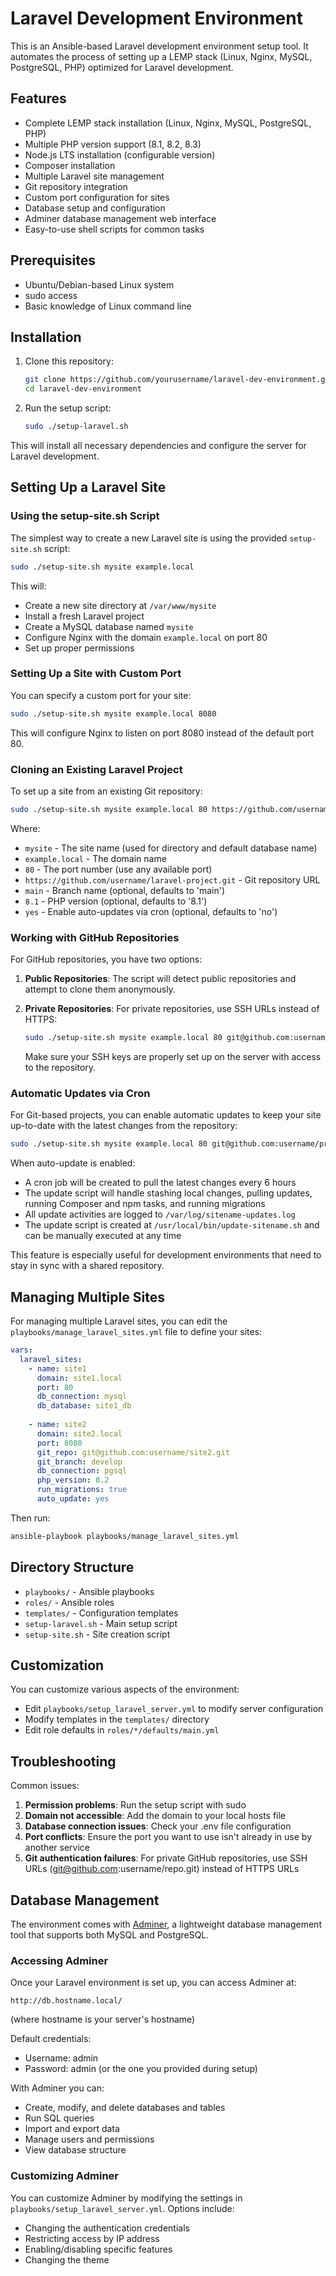 # Laravel Development Environment

This is an Ansible-based Laravel development environment setup tool. It automates the process of setting up a LEMP stack (Linux, Nginx, MySQL, PostgreSQL, PHP) optimized for Laravel development.

## Features

- Complete LEMP stack installation (Linux, Nginx, MySQL, PostgreSQL, PHP)
- Multiple PHP version support (8.1, 8.2, 8.3)
- Node.js LTS installation (configurable version)
- Composer installation
- Multiple Laravel site management
- Git repository integration
- Custom port configuration for sites
- Database setup and configuration
- Adminer database management web interface
- Easy-to-use shell scripts for common tasks

## Prerequisites

- Ubuntu/Debian-based Linux system
- sudo access
- Basic knowledge of Linux command line

## Installation

1. Clone this repository:
   ```bash
   git clone https://github.com/yourusername/laravel-dev-environment.git
   cd laravel-dev-environment
   ```

2. Run the setup script:
   ```bash
   sudo ./setup-laravel.sh
   ```

This will install all necessary dependencies and configure the server for Laravel development.

## Setting Up a Laravel Site

### Using the setup-site.sh Script

The simplest way to create a new Laravel site is using the provided `setup-site.sh` script:

```bash
sudo ./setup-site.sh mysite example.local
```

This will:
- Create a new site directory at `/var/www/mysite`
- Install a fresh Laravel project
- Create a MySQL database named `mysite`
- Configure Nginx with the domain `example.local` on port 80
- Set up proper permissions

### Setting Up a Site with Custom Port

You can specify a custom port for your site:

```bash
sudo ./setup-site.sh mysite example.local 8080
```

This will configure Nginx to listen on port 8080 instead of the default port 80.

### Cloning an Existing Laravel Project

To set up a site from an existing Git repository:

```bash
sudo ./setup-site.sh mysite example.local 80 https://github.com/username/laravel-project.git main 8.1 yes
```

Where:
- `mysite` - The site name (used for directory and default database name)
- `example.local` - The domain name
- `80` - The port number (use any available port)
- `https://github.com/username/laravel-project.git` - Git repository URL
- `main` - Branch name (optional, defaults to 'main')
- `8.1` - PHP version (optional, defaults to '8.1')
- `yes` - Enable auto-updates via cron (optional, defaults to 'no')

### Working with GitHub Repositories

For GitHub repositories, you have two options:

1. **Public Repositories**: The script will detect public repositories and attempt to clone them anonymously.

2. **Private Repositories**: For private repositories, use SSH URLs instead of HTTPS:
   ```bash
   sudo ./setup-site.sh mysite example.local 80 git@github.com:username/private-repo.git main
   ```

   Make sure your SSH keys are properly set up on the server with access to the repository.

### Automatic Updates via Cron

For Git-based projects, you can enable automatic updates to keep your site up-to-date with the latest changes from the repository:

```bash
sudo ./setup-site.sh mysite example.local 80 git@github.com:username/private-repo.git main 8.1 yes
```

When auto-update is enabled:
- A cron job will be created to pull the latest changes every 6 hours
- The update script will handle stashing local changes, pulling updates, running Composer and npm tasks, and running migrations
- All update activities are logged to `/var/log/sitename-updates.log`
- The update script is created at `/usr/local/bin/update-sitename.sh` and can be manually executed at any time

This feature is especially useful for development environments that need to stay in sync with a shared repository.

## Managing Multiple Sites

For managing multiple Laravel sites, you can edit the `playbooks/manage_laravel_sites.yml` file to define your sites:

```yml
vars:
  laravel_sites:
    - name: site1
      domain: site1.local
      port: 80
      db_connection: mysql
      db_database: site1_db
      
    - name: site2
      domain: site2.local
      port: 8080
      git_repo: git@github.com:username/site2.git
      git_branch: develop
      db_connection: pgsql
      php_version: 8.2
      run_migrations: true
      auto_update: yes
```

Then run:

```bash
ansible-playbook playbooks/manage_laravel_sites.yml
```

## Directory Structure

- `playbooks/` - Ansible playbooks
- `roles/` - Ansible roles
- `templates/` - Configuration templates
- `setup-laravel.sh` - Main setup script
- `setup-site.sh` - Site creation script

## Customization

You can customize various aspects of the environment:

- Edit `playbooks/setup_laravel_server.yml` to modify server configuration
- Modify templates in the `templates/` directory
- Edit role defaults in `roles/*/defaults/main.yml`

## Troubleshooting

Common issues:

1. **Permission problems**: Run the setup script with sudo
2. **Domain not accessible**: Add the domain to your local hosts file
3. **Database connection issues**: Check your .env file configuration
4. **Port conflicts**: Ensure the port you want to use isn't already in use by another service
5. **Git authentication failures**: For private GitHub repositories, use SSH URLs (git@github.com:username/repo.git) instead of HTTPS URLs

## Database Management

The environment comes with [Adminer](https://www.adminer.org/), a lightweight database management tool that supports both MySQL and PostgreSQL.

### Accessing Adminer

Once your Laravel environment is set up, you can access Adminer at:

```
http://db.hostname.local/
```

(where hostname is your server's hostname)

Default credentials:
- Username: admin
- Password: admin (or the one you provided during setup)

With Adminer you can:
- Create, modify, and delete databases and tables
- Run SQL queries
- Import and export data
- Manage users and permissions
- View database structure

### Customizing Adminer

You can customize Adminer by modifying the settings in `playbooks/setup_laravel_server.yml`. Options include:
- Changing the authentication credentials
- Restricting access by IP address
- Enabling/disabling specific features
- Changing the theme 